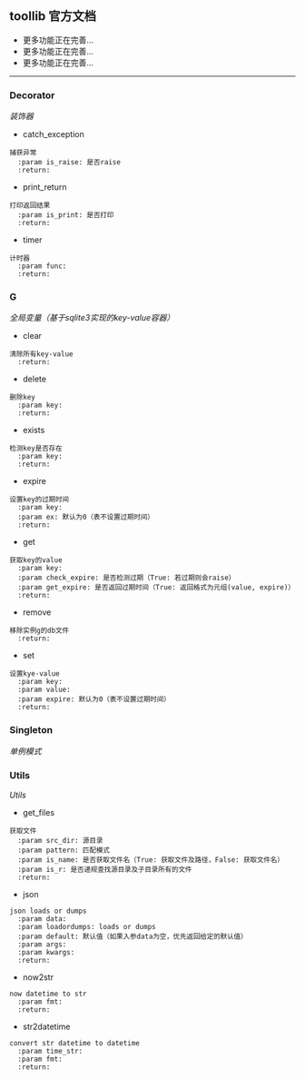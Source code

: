 ## toollib 官方文档

* 更多功能正在完善...
* 更多功能正在完善...
* 更多功能正在完善...
-----


### Decorator

*装饰器*

* catch_exception
```
捕获异常
  :param is_raise: 是否raise
  :return:
```

* print_return
```
打印返回结果
  :param is_print: 是否打印
  :return:
```

* timer
```
计时器
  :param func:
  :return:
```



### G

*全局变量（基于sqlite3实现的key-value容器）*

* clear
```
清除所有key-value
  :return:
```

* delete
```
删除key
  :param key:
  :return:
```

* exists
```
检测key是否存在
  :param key:
  :return:
```

* expire
```
设置key的过期时间
  :param key:
  :param ex: 默认为0（表不设置过期时间）
  :return:
```

* get
```
获取key的value
  :param key:
  :param check_expire: 是否检测过期（True: 若过期则会raise）
  :param get_expire: 是否返回过期时间（True: 返回格式为元组(value, expire)）
  :return:
```

* remove
```
移除实例g的db文件
  :return:
```

* set
```
设置kye-value
  :param key:
  :param value:
  :param expire: 默认为0（表不设置过期时间）
  :return:
```



### Singleton

*单例模式*



### Utils

*Utils*

* get_files
```
获取文件
  :param src_dir: 源目录
  :param pattern: 匹配模式
  :param is_name: 是否获取文件名（True: 获取文件及路径，False: 获取文件名）
  :param is_r: 是否递规查找源目录及子目录所有的文件
  :return:
```

* json
```
json loads or dumps
  :param data:
  :param loadordumps: loads or dumps
  :param default: 默认值（如果入参data为空，优先返回给定的默认值）
  :param args:
  :param kwargs:
  :return:
```

* now2str
```
now datetime to str
  :param fmt:
  :return:
```

* str2datetime
```
convert str datetime to datetime
  :param time_str:
  :param fmt:
  :return:
```


